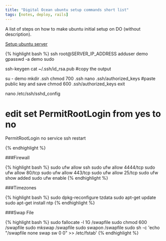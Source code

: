 ```yaml
---
title: "Digital Ocean ubuntu setup commands short list"
tags: [notes, deploy, rails]
---
```


A list of steps on how to make ubuntu initial setup on DO (without description).

[Setup ubuntu server](https://www.digitalocean.com/community/tutorials/initial-server-setup-with-ubuntu-14-04)

{% highlight bash %}
ssh root@SERVER_IP_ADDRESS
adduser demo
gpasswd -a demo sudo

ssh-keygen
cat ~/.ssh/id_rsa.pub
#copy the output

su - demo
mkdir .ssh
chmod 700 .ssh
nano .ssh/authorized_keys
#paste public key and save
chmod 600 .ssh/authorized_keys
exit

nano /etc/ssh/sshd_config
# edit set PermitRootLogin from yes to no
PermitRootLogin no
service ssh restart

{% endhighlight %}

###Firewall

{% highlight bash %}
sudo ufw allow ssh
sudo ufw allow 4444/tcp
sudo ufw allow 80/tcp
sudo ufw allow 443/tcp
sudo ufw allow 25/tcp
sudo ufw show added
sudo ufw enable
{% endhighlight %}

###Timezones

{% highlight bash %}
sudo dpkg-reconfigure tzdata
sudo apt-get update
sudo apt-get install ntp
{% endhighlight %}


###Swap File

{% highlight bash %}
sudo fallocate -l 1G /swapfile
sudo chmod 600 /swapfile
sudo mkswap /swapfile
sudo swapon /swapfile
sudo sh -c 'echo "/swapfile none swap sw 0 0" >> /etc/fstab'
{% endhighlight %}
